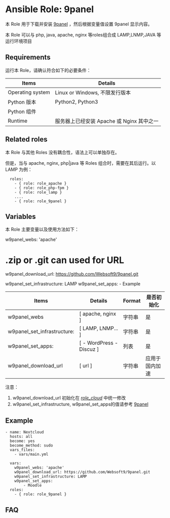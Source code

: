 Ansible Role: 9panel
=========

本 Role 用于下载并安装 [9panel](https://github.com/websoft9/9panel) ，然后根据变量值设置 9panel 显示内容。

本 Role 可以与 php, java, apache, nginx 等roles组合成 LAMP,LNMP,JAVA 等运行环境项目

## Requirements

运行本 Role，请确认符合如下的必要条件：

| **Items**      | **Details** |
| ------------------| ------------------|
| Operating system | Linux or Windows, 不限发行版本 |
| Python 版本 | Python2, Python3   |
| Python 组件 |    |
| Runtime |  服务器上已经安装 Apache 或 Nginx 其中之一 |


## Related roles

本 Role 与其他 Roles 没有耦合性，语法上可以单独存在。

但是，当与 apache, nginx, php|java 等 Roles 组合时，需要在其后运行。以 LAMP 为例：

```
  roles:
    - { role: role_apache } 
    - { role: role_php-fpm } 
    - { role: role_lamp } 
    ....
    - { role: role_9panel }
```


## Variables

本 Role 主要变量以及使用方法如下：

w9panel_webs: 'apache'

# .zip or .git can used for URL
w9panel_download_url: https://github.com/Websoft9/9panel.git

w9panel_set_infrastructure: LAMP
w9panel_set_apps: 
    - Example

| **Items**      | **Details** | **Format**  | **是否初始化** |
| ------------------| ------------------|-----|-----|
| w9panel_webs | [ apache, nginx ] | 字符串 | 是 |
| w9panel_set_infrastructure:  | [ LAMP, LNMP... ] | 字符串 | 是 |
| w9panel_set_apps:   | [ - WordPress - Discuz ] | 列表 | 是  |
| w9panel_download_url | [ url ]   | 字符串  | 应用于国内加速 |

注意：
1. w9panel_download_url 初始化在 *[role_cloud](https://github.com/websoft9dev/role_cloud/blob/master/vars/cloud_download_url.yml)* 中统一修改
2. w9panel_set_infrastructure,  w9panel_set_apps的值请参考 [9panel](https://github.com/websoft9/9panel) 

## Example

```
- name: Nextcloud
  hosts: all
  become: yes
  become_method: sudo 
  vars_files:
    - vars/main.yml 
  
  vars:
    w9panel_webs: 'apache'
    w9panel_download_url: https://github.com/Websoft9/9panel.git
    w9panel_set_infrastructure: LAMP
    w9panel_set_apps: 
        - Moodle
  roles:
    - { role: role_9panel }
```

## FAQ
